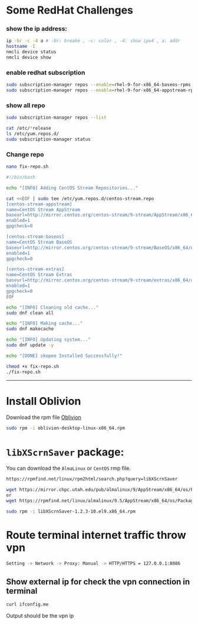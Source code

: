 # Some RedHat Challenges
### show the ip address:
```bash
ip -br -c -4 a # -br: breake , -c: color , -4: show ipv4 , a: addr
hostname -I
nmcli device status
nmcli device show
```
### enable redhat subscription
```bash
sudo subscription-manager repos --enable=rhel-9-for-x86_64-baseos-rpms
sudo subscription-manager repos --enable=rhel-9-for-x86_64-appstream-rpms
```
### show all repo
```bash
sudo subscription-manager repos --list
```
```bash
cat /etc/*release
ls /etc/yum.repos.d/
sudo subscription-manager status
```
### Change repo
```bash
nano fix-repo.sh
```
```sh
#!/bin/bash

echo "[INFO] Adding CentOS Stream Repositories..."

cat <<EOF | sudo tee /etc/yum.repos.d/centos-stream.repo
[centos-stream-appstream]
name=CentOS Stream AppStream
baseurl=http://mirror.centos.org/centos-stream/9-stream/AppStream/x86_64/os/
enabled=1
gpgcheck=0

[centos-stream-baseos]
name=CentOS Stream BaseOS
baseurl=http://mirror.centos.org/centos-stream/9-stream/BaseOS/x86_64/os/
enabled=1
gpgcheck=0

[centos-stream-extras]
name=CentOS Stream Extras
baseurl=http://mirror.centos.org/centos-stream/9-stream/extras/x86_64/os/
enabled=1
gpgcheck=0
EOF

echo "[INFO] Cleaning old cache..."
sudo dnf clean all

echo "[INFO] Making cache..."
sudo dnf makecache

echo "[INFO] Updating system..."
sudo dnf update -y

echo "[DONE] skopeo Installed Successfully!"
```
```bash
chmod +x fix-repo.sh
./fix-repo.sh
```

---

# Install Oblivion
Download the rpm file [Oblivion](https://github.com/bepass-org/oblivion-desktop)
```bash
sudo rpm -i oblivion-desktop-linux-x86_64.rpm
```
# `libXScrnSaver` package:
You can download the `AlmaLinux` or `CentOS` rmp file.
```bash
https://rpmfind.net/linux/rpm2html/search.php?query=libXScrnSaver
```
```bash
wget https://mirror.chpc.utah.edu/pub/almalinux/9/AppStream/x86_64/os/Packages/libXScrnSaver-1.2.3-10.el9.x86_64.rpm
or
wget https://rpmfind.net/linux/almalinux/9.5/AppStream/x86_64/os/Packages/libXScrnSaver-1.2.3-10.el9.x86_64.rpm
```
```bash
sudo rpm -i libXScrnSaver-1.2.3-10.el9.x86_64.rpm
```
# Route terminal internet traffic throw vpn
```bash
Setting -> Network -> Proxy: Manual -> HTTP/HTTPS = 127.0.0.1:8086
```
## Show external ip for check the vpn connection in terminal
```bash
curl ifconfig.me
```
Output should be the vpn ip
